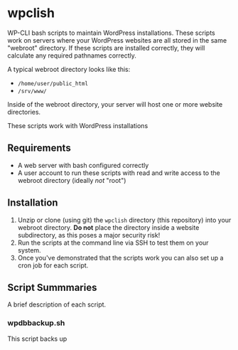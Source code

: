 # wpclish
WP-CLI bash scripts to maintain WordPress installations. These scripts work on servers where your WordPress websites are all stored in the same "webroot" directory. If these scripts are installed correctly, they will calculate any required pathnames correctly.

A typical webroot directory looks like this:

* `/home/user/public_html`
* `/srv/www/`

Inside of the webroot directory, your server will host one or more website directories.

These scripts work with WordPress installations

## Requirements

* A web server with bash configured correctly
* A user account to run these scripts with read and write access to the webroot directory (ideally *not* "root")

## Installation 

1. Unzip or clone (using git) the `wpclish` directory (this repository) into your webroot directory. **Do not** place the directory inside a website subdirectory, as this poses a major security risk!
2. Run the scripts at the command line via SSH to test them on your system.
3. Once you've demonstrated that the scripts work you can also set up a cron job for each script.

## Script Summmaries

A brief description of each script.

### wpdbbackup.sh

This script backs up 
